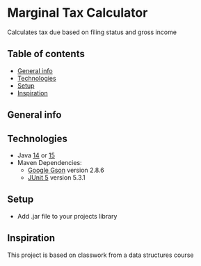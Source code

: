 # Marginal Tax Calculator
 Calculates tax due based on filing status and gross income

## Table of contents
* [General info](#general-info)
* [Technologies](#technologies) 
* [Setup](#setup)
* [Inspiration](#inspiration)

## General info


## Technologies
* Java <a href="https://jdk.java.net/java-se-ri/14">14</a> or <a href="https://jdk.java.net/15/">15</a>
* Maven Dependencies:
  * <a href="https://github.com/google/gson">Google Gson</a> version 2.8.6
  * <a href="https://junit.org/junit5/">JUnit 5</a> version 5.3.1
  
## Setup
* Add .jar file to your projects library
    
## Inspiration
This project is based on classwork from a data structures course





